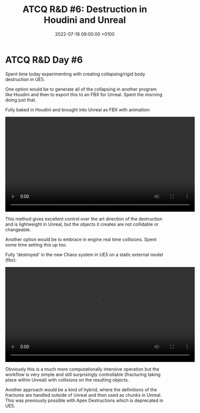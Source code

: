 ﻿---
layout: post 
title:  "ATCQ R&D #6: Destruction in Houdini and Unreal"
date:   2022-07-18 09:00:00 +0100 
categories: [unreal, atcq, houdini]
---

# ATCQ R&D Day #6

Spent time today experimenting with creating collapsing/rigid body destruction in UE5.

One option would be to generate all of the collapsing in another program like Houdini and then to export this to an FBX for Unreal. Spent the morning doing just that.

Fully baked in Houdini and brought into Unreal as FBX with animation:

<video controls width="600">
    <source src="/docs/assets/videos/2022-07-18 15-53-11-1.webm" 
            type="video/webm">
</video>

This method gives excellent control over the art direction of the destruction and is lightweight in Unreal, but the objects it creates are not collidable or changeable.

Another option would be to embrace in engine real time collisions. Spent some time setting this up too.

Fully 'destroyed' in the new Chaos system in UE5 on a static external model (fbx):

<video controls width="600">
    <source src="/docs/assets/videos/2022-07-18 17-43-39-1.webm" 
            type="video/webm">
</video>

Obviously this is a much more computationally intensive operation but the workflow is very simple and still surprisingly controllable (fracturing taking place within Unreal) with collisions on the resulting objects.

Another approach would be a kind of hybrid, where the definitions of the fractures are handled outside of Unreal and then used as chunks in Unreal. This was previously possible with Apex Destructions which is deprecated in UE5.